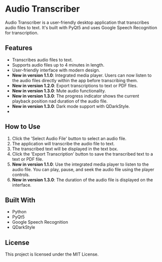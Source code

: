 # Audio Transcriber

Audio Transcriber is a user-friendly desktop application that transcribes audio files to text. It's built with PyQt5 and uses Google Speech Recognition for transcription.

## Features

- Transcribes audio files to text.
- Supports audio files up to 4 minutes in length.
- User-friendly interface with modern design.
- **New in version 1.1.0**: Integrated media player. Users can now listen to the audio files directly within the app before transcribing them.
- **New in version 1.2.0**: Export transcriptions to text or PDF files.
- **New in version 1.3.0**: Mute audio functionality.
- **New in version 1.3.0**: The progress indicator shows the current playback position nad duration of the audio file.
- **New in version 1.3.0**: Dark mode support with QDarkStyle.
- 

## How to Use

1. Click the 'Select Audio File' button to select an audio file.
2. The application will transcribe the audio file to text.
3. The transcribed text will be displayed in the text box.
4. Click the 'Export Transcription' button to save the transcribed text to a text or PDF file.
5. **New in version 1.1.0**: Use the integrated media player to listen to the audio file. You can play, pause, and seek the audio file using the player controls.
6. **New in version 1.3.0**: The duration of the audio file is displayed on the interface.

## Built With

- Python
- PyQt5
- Google Speech Recognition
- QDarkStyle

## License

This project is licensed under the MIT License.
